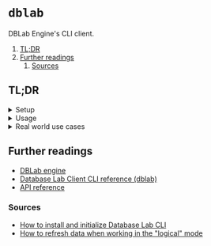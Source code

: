 # `dblab`

DBLab Engine's CLI client.

1. [TL;DR](#tldr)
1. [Further readings](#further-readings)
   1. [Sources](#sources)

## TL;DR

<details>
  <summary>Setup</summary>

```sh
# Install.
curl -sSL 'dblab.sh' | bash

# Initialize CLI configuration.
# Assumes that 'localhost:2345' forwards to the Database Lab Engine machine's at port 2345'.
dblab init --environment-id 'tutorial' --url 'http://localhost:2345' --token 'secret_token' --insecure

# Show global CLI environment configuration
dblab config show-global

# Create CLI environments
dblab config create 'staging'

# Show available CLI environments
dblab config list

# Show current CLI environment configuration
dblab config view

# Modify CLI environments
# Errors out should one specify the current set of settings
dblab config update --url --insecure=true 'staging'
```

</details>

<details>
  <summary>Usage</summary>

```sh
# Check the running container's version
# Used to check the instance is up and running
dblab instance version
curl 'http://127.0.0.1:2345/healthz'

# Display the engine's status
dblab instance status

# Change environment
dblab config switch 'prod'

# Fetch the status of the Engine's instance.
dblab instance status

# Create clones.
dblab clone create --username 'dblab_user_1' --password 'secret_password' --id 'my_first_clone'
curl -X 'POST' 'https://dblab.instance.fqdn/api/clone' -H 'Verification-Token: verification-token-here' \
  -H 'accept: application/json' -H 'content-type: application/json' \
  -d '{ "protected": true, "db": { "username": "user", "password": "password", "db_name": "db" }, "id": "clone-id" }'

# Get clones' information.
curl -X 'GET' 'https://dblab.instance.fqdn/api/clone/clone-id' -H 'Verification-Token: verification-token-here'

# Reset clones.
curl -X 'POST' 'https://dblab.instance.fqdn/api/clone/clone-id/reset' -H 'Verification-Token: verification-token-here' \
  -H 'accept: application/json' -H 'content-type: application/json' \
  -d '{ "latest": true }'
curl -X 'POST' 'https://dblab.instance.fqdn/api/clone/clone-id/reset' -H 'Verification-Token: verification-token-here' \
  -H 'accept: application/json' -H 'content-type: application/json' \
  -d '{ "latest": false, "snapshotID": "2024-09-09T12:12:13Z" }'

# Change clones' properties.
curl -X 'PATCH' 'https://dblab.instance.fqdn/api/clone/clone-id' -H 'Verification-Token: verification-token-here' \
  -H 'accept: application/json' -H 'content-type: application/json' \
  -d '{ "protected": false }'

# Delete clones.
curl -X 'DELETE' 'https://dblab.instance.fqdn/api/clone/clone-id/reset' -H 'Verification-Token: verification-token-here'

# Force full refresh
# v4.0.0+
dblab instance full-refresh
```

</details>

<details>
  <summary>Real world use cases</summary>

```sh
curl -X 'POST' 'https://dblab.company.com:1234/api/clone' \
  -H 'Verification-Token: something-something-dark-side' \
  -H 'accept: application/json' -H 'content-type: application/json' \
  -d '{
    "id": "smth",
    "protected": true,
    "db": {
      "username": "master",
      "password": "ofPuppets",
      "db_name": "puppet"
    }
  }'
curl 'https://dblab.company.com:1234/api/clone/smth' \
  -H 'Verification-Token: something-something-dark-side'
curl -X 'POST' 'https://dblab.company.com:1234/api/clone/smth/reset' \
  -H 'Verification-Token: something-something-dark-side' \
  -H 'accept: application/json' -H 'content-type: application/json' \
  -d '{ "latest": true }'
curl -X 'PATCH' 'https://dblab.company.com:1234/api/clone/smth' \
  -H 'Verification-Token: something-something-dark-side' \
  -H 'accept: application/json' -H 'content-type: application/json' \
  -d '{ "protected": false }'
curl -X 'DELETE' 'https://dblab.company.com:1234/api/clone/smth' \
  -H 'Verification-Token: something-something-dark-side'
```

</details>

## Further readings

- [DBLab engine]
- [Database Lab Client CLI reference (dblab)]
- [API reference]

### Sources

- [How to install and initialize Database Lab CLI]
- [How to refresh data when working in the "logical" mode]

<!--
  Reference
  ═╬═Time══
  -->

<!-- In-article sections -->
<!-- Knowledge base -->
[DBLab engine]: dblab%20engine.md

<!-- Files -->
<!-- Upstream -->
[API reference]: https://dblab.readme.io/reference/
[database lab client cli reference (dblab)]: https://postgres.ai/docs/reference-guides/dblab-client-cli-reference
[how to install and initialize database lab cli]: https://postgres.ai/docs/how-to-guides/cli/cli-install-init
[How to refresh data when working in the "logical" mode]: https://postgres.ai/docs/how-to-guides/administration/logical-full-refresh

<!-- Others -->
